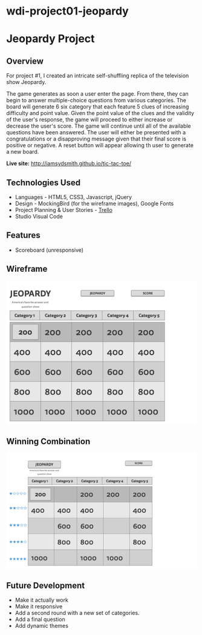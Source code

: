 # wdi-project01-jeopardy

# Jeopardy Project
## Overview

For project #1, I created an intricate self-shuffling replica of the television show Jeopardy. 

The game generates as soon a user enter the page. From there, they can begin to answer multiple-choice questions from various categories. The board will generate 6 six category that each feature 5 clues of increasing difficulty and point value. Given the point value of the clues and the validity of the user's response, the game will proceed to either increase or decrease the user's score. The game will continue until all of the available questions have been answered. The user will either be presented with a congratulations or a disapproving message given that their final score is positive or negative. A reset button will appear allowing th user to generate a new board.

**Live site:** <http://iamsydsmith.github.io/tic-tac-toe/>

## Technologies Used

  * Languages - HTML5, CSS3, Javascript, jQuery
  * Design - MockingBird (for the wireframe images), Google Fonts
  * Project Planning & User Stories - [Trello](https://trello.com/b/DAYM9Byr/wdi-project-1-tictactoe)
  * Studio Visual Code


## Features

  * Scoreboard (unresponsive)


## Wireframe

![Wireframe](wireframe/1-Home.png)

## Winning Combination

![Game in Progress](wireframe02/1-Home.png)

## Future Development


  * Make it actually work
  * Make it responsive
  * Add a second round with a new set of categories.
  * Add a final question
  * Add dynamic themes

